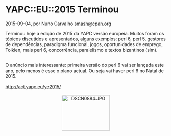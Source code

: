 
# YAPC::EU::2015 Terminou

 2015-09-04, por Nuno Carvalho <smash@cpan.org>

Terminou hoje a edição de 2015 da YAPC versão europeia. Muitos foram os tópicos discutidos e apresentados, alguns exemplos: perl 6, perl 5, gestores de dependências, paradigma funcional, jogos, oportunidades de emprego, Tolkien, mais perl 6, concorrência, paralelismo e textos bizantinos (sim).<div><br /></div><div>O anúncio mais interessante: primeira versão do perl 6 vai ser lançada este ano, pelo menos é esse o plano actual. Ou seja vai haver perl 6 no Natal de 2015.</div><div><br /></div><div><a href="http://act.yapc.eu/ye2015/">http://act.yapc.eu/ye2015/</a></div><div><br /></div><div><img alt="DSCN0884.JPG" src="%%BASE_URI%%imgs/DSCN0884-thumb-150x112-52.jpg" style="text-align: center; display: block; margin: 0 auto 20px;" height="112" width="150" /></div><div><br /></div>
